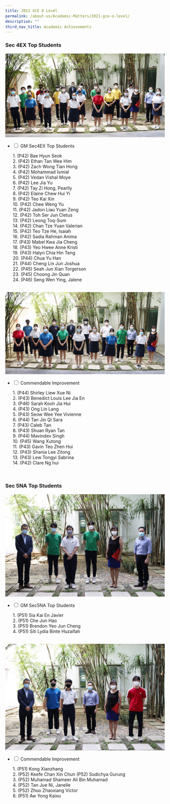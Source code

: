 ```yaml
---
title: 2021 GCE O Level
permalink: /about-us/Academic-Matters/2021-gce-o-level/
description: ""
third_nav_title: Academic Achievements
---
```



<h3>Sec 4EX Top Students</h3>

<img src="/images/IMG_0247e-2048x1075.jpg">

<ul class="jekyllcodex_accordion">
  <li>
    <input type="checkbox" id="accordion1">
    <label for="accordion1">GM Sec4EX Top Students</label>
    <div>
      <p>1. (P42) Bae Hyun Seok<br>2. (P42) Ethan Tan Wee Him<br>3. 
(P42) Zach Wong Tian Hong<br>4. (P42) Mohammad Ismial<br>5. (P42) Vedan Vishal Moye<br>6. (P42) Lee Jia Yu<br>7. (P42) Tay Zi Hong, Pearlly<br>8. (P42) Elaine Chew Hui Yi<br>9. (P42) Teo Kai Xin<br>10. (P42) Chee Weng Yu<br>11. (P42) Jadon Liau Yuan Zeng<br>12. (P42) Toh Ser Jun Cletus<br>13. (P42) Leong Toq-Sum<br>14. (P42) Chan Tze Yuan Valerian<br>15. (P42) Teo Tze He, Isaiah<br>16. (P42) Sadia Rahman Anima<br>17. (P43) Mabel Kwa Jia Cheng<br>18. (P43) Yeo Hwee Anne Kristi<br>19. (P43) Halyn Chia Hin Teng<br>20. (P44) Chua Yu Han<br>21. (P44) Cheng Lin Jun Joshua<br>22. (P45) Seah Jun Xian Torgerson<br>23. (P45) Choong Jin Quan<br>24. (P46) Seng Wen Ying, Jalene</p>
    </div>
	</li>
</ul>
<br>
<img src="/images/IMG_0250e-2048x1054.jpg">

<ul class="jekyllcodex_accordion">
  <li>
    <input type="checkbox" id="accordion2">
    <label for="accordion2">Commendable Improvement</label>
    <div>
      <p>1. (P44) Shirley Liew Xue Ni<br>2. (P43) Benedict Louis Lee Jia En<br>3. (P46) Sarah Kooh Jia Hui<br>4. (P43) Ong Lin Lang<br>5. (P43) Seow Wee Yee Vivienne<br>6. (P44) Tan Jin Qi Sara<br>7. (P43) Caleb Tan<br>8. (P43) Shuan Ryan Tan<br>9. (P44) Mavindev Singh<br>10. (P45) Wang Xutong<br>11. (P43) Gavin Teo Zhen Hui<br>12. (P43) Shania Lee Zitong<br>13. (P43) Lew Tongyi Sabrina<br>14. (P42) Clare Ng hui</p>
    </div>
	</li>
	</ul>
	<br>
<h3>Sec 5NA Top Students</h3>

<img src="/images/IMG_0259e-2048x1314.jpg">		

<ul class="jekyllcodex_accordion">
  <li>
    <input type="checkbox" id="accordion3">
    <label for="accordion3">GM Sec5NA Top Students</label>
    <div>
      <p>1. (P51) Sia Kai En Javier<br>2. (P51) Che Jun Hao<br>3. (P51) Brendon Yeo Jun Cheng<br>4. (P51) Siti Lydia Binte Huzaifah</p>
    </div>
	</li>
</ul>
<br>
<img src="/images/IMG_0255e-scaled.jpg">		
<ul class="jekyllcodex_accordion">
  <li>
    <input type="checkbox" id="accordion4">
    <label for="accordion4">Commendable Improvement</label>
    <div>
      <p>1. (P51) Kong Xianzhang<br>2. (P52) Keefe Chan Xin Chun
(P52) Sudichya Gurung<br>3. (P52) Muhamad Shameer Ali Bin Muhamad<br>4. (P52) Tan Jue Ni, Janelle<br>5. (P52) Zhuo Zhaoxiang Victor<br>6. (P51) Aw Yong Kaixu</p>
    </div>
	</li>
</ul>